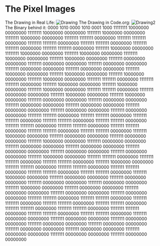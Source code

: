 # The Pixel Images

The Drawing in Real Life:
![Drawing]()
The Drawing in Code.org:
![Drawing2](website/Drawing1.png)
The Binary behind it:
0000 1010
0000 1010
0001 1000
11111111 10000000 00000000
11111111 10000000 00000000
11111111 10000000 00000000
11111111 10000000 00000000
11111111 11111111 00000000
11111111 11111111 00000000
11111111 11111111 00000000
11111111 11111111 00000000
11111111 11111111 00000000
11111111 11111111 00000000
11111111 10000000 00000000
11111111 10000000 00000000
11111111 10000000 00000000
11111111 10000000 00000000
11111111 10000000 00000000
11111111 00000000 00000000
11111111 00000000 00000000
11111111 00000000 00000000
11111111 00000000 00000000
11111111 00000000 00000000
11111111 10000000 00000000
11111111 10000000 00000000
11111111 10000000 00000000
11111111 10000000 00000000
11111111 11111111 00000000
11111111 11111111 00000000
11111111 10000000 00000000
11111111 10000000 00000000
11111111 10000000 00000000
11111111 11111111 00000000
11111111 00000000 00000000
11111111 10000000 00000000
11111111 10000000 00000000
11111111 00000000 00000000
11111111 00000000 00000000
11111111 00000000 00000000
11111111 00000000 00000000
11111111 00000000 00000000
11111111 00000000 00000000
11111111 00000000 00000000
11111111 11111111 00000000
11111111 11111111 00000000
11111111 11111111 00000000
11111111 11111111 00000000
11111111 11111111 00000000
11111111 11111111 00000000
11111111 11111111 00000000
11111111 11111111 00000000
11111111 11111111 00000000
11111111 11111111 00000000
11111111 10000000 00000000
11111111 00000000 00000000
11111111 00000000 00000000
11111111 10000000 00000000
11111111 00000000 00000000
11111111 00000000 00000000
11111111 00000000 00000000
11111111 00000000 00000000
11111111 00000000 00000000
11111111 00000000 00000000
11111111 10000000 00000000
11111111 11111111 00000000
11111111 11111111 00000000
11111111 11111111 00000000
11111111 10000000 00000000
11111111 11111111 00000000
11111111 11111111 00000000
11111111 11111111 00000000
11111111 11111111 00000000
11111111 11111111 00000000
11111111 10000000 00000000
11111111 00000000 00000000
11111111 00000000 00000000
11111111 00000000 00000000
11111111 00000000 00000000
11111111 10000000 00000000
11111111 00000000 00000000
11111111 00000000 00000000
11111111 00000000 00000000
11111111 00000000 00000000
11111111 11111111 00000000
11111111 11111111 00000000
11111111 11111111 00000000
11111111 11111111 00000000
11111111 11111111 00000000
11111111 11111111 00000000
11111111 11111111 00000000
11111111 11111111 00000000
11111111 11111111 00000000
11111111 11111111 00000000
11111111 00000000 00000000
11111111 00000000 00000000
11111111 00000000 00000000
11111111 00000000 00000000
11111111 00000000 00000000
11111111 00000000 00000000
11111111 00000000 00000000
11111111 00000000 00000000
11111111 00000000 00000000
11111111 00000000 00000000
